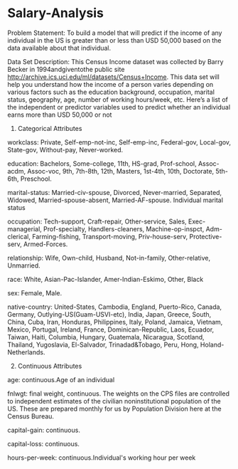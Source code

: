 # Salary-Analysis


Problem Statement:
To build a model that will predict if the income of any individual in the US is greater than or less than USD 50,000 based on the data available about that individual.

Data Set Description: This Census Income dataset was collected by Barry Becker in 1994andgiventothe public site http://archive.ics.uci.edu/ml/datasets/Census+Income. This data set will help you understand how the income of a person varies depending on various factors such as the education background, occupation, marital status, geography, age, number of working hours/week, etc.
Here’s a list of the independent or predictor variables used to predict whether an individual earns more than USD 50,000 or not
1. Categorical Attributes

workclass: Private, Self-emp-not-inc, Self-emp-inc, Federal-gov, Local-gov, State-gov, Without-pay, Never-worked.

education: Bachelors, Some-college, 11th, HS-grad, Prof-school, Assoc-acdm, Assoc-voc, 9th, 7th-8th, 12th, Masters, 1st-4th, 10th, Doctorate, 5th-6th, Preschool.


marital-status: Married-civ-spouse, Divorced, Never-married, Separated, Widowed, Married-spouse-absent, Married-AF-spouse.
Individual marital status

occupation: Tech-support, Craft-repair, Other-service, Sales, Exec-managerial, Prof-specialty, Handlers-cleaners, Machine-op-inspct, Adm-clerical, Farming-fishing, Transport-moving, Priv-house-serv, Protective-serv, Armed-Forces.

relationship: Wife, Own-child, Husband, Not-in-family, Other-relative, Unmarried.

race: White, Asian-Pac-Islander, Amer-Indian-Eskimo, Other, Black

sex: Female, Male.

native-country: United-States, Cambodia, England, Puerto-Rico, Canada, Germany, Outlying-US(Guam-USVI-etc), India, Japan, Greece, South, China, Cuba, Iran, Honduras, Philippines, Italy, Poland, Jamaica, Vietnam, Mexico, Portugal, Ireland, France, Dominican-Republic, Laos, Ecuador, Taiwan, Haiti, Columbia, Hungary, Guatemala, Nicaragua, Scotland, Thailand, Yugoslavia, El-Salvador, Trinadad&Tobago, Peru, Hong, Holand-Netherlands.

2. Continuous Attributes

age: continuous.Age of an individual

fnlwgt: final weight, continuous.
The weights on the CPS files are controlled to independent estimates of the civilian noninstitutional population of the US. These are prepared monthly for us by Population Division here at the Census Bureau.

capital-gain: continuous.

capital-loss: continuous.

hours-per-week: continuous.Individual's working hour per week
